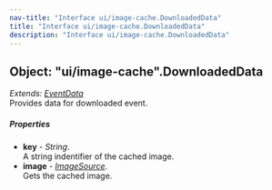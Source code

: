 ```yaml
---
nav-title: "Interface ui/image-cache.DownloadedData"
title: "Interface ui/image-cache.DownloadedData"
description: "Interface ui/image-cache.DownloadedData"
---
```

## Object: "ui/image-cache".DownloadedData  
_Extends:_ [_EventData_](../../data/observable/EventData.md)  
Provides data for downloaded event.

##### Properties
 - **key** - _String_.    
  A string indentifier of the cached image.
 - **image** - [_ImageSource_](../../image-source/ImageSource.md).    
  Gets the cached image.